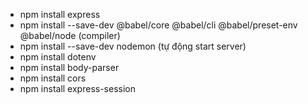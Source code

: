 + npm install express
+ npm install --save-dev @babel/core @babel/cli @babel/preset-env @babel/node (compiler)
+ npm install --save-dev nodemon (tự động start server)
+ npm install dotenv 
+ npm install body-parser
+ npm install cors
+ npm install express-session

